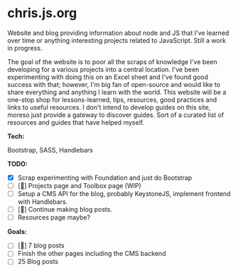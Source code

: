 # chris.js.org
Website and blog providing information about node and JS that I've learned over time or anything interesting projects related to JavaScript. Still a work in progress.

The goal of the website is to poor all the scraps of knowledge I've been developing for a various projects into a central location. I've been experimenting with doing this on an Excel sheet and I've found good success with that; however, I'm big fan of open-source and would like to share everything and anything I learn with the world. This website will be a one-stop shop for lessons-learned, tips, resources, good practices and links to useful resources. I don't intend to develop guides on this site, moreso just provide a gateway to discover guides. Sort of a curated list of resources and guides that have helped myself.

**Tech:**

Bootstrap, SASS, Handlebars

**TODO:**
- [x] Scrap experimenting with Foundation and just do Bootstrap
- [ ] [🚧] Projects page and Toolbox page (WIP)
- [ ] Setup a CMS API for the blog, probably KeystoneJS, implement frontend with Handlebars.
- [ ] [🚧] Continue making blog posts.
- [ ] Resources page maybe?

**Goals:**
- [ ] [🚧] 7 blog posts
- [ ] Finish the other pages including the CMS backend
- [ ] 25 Blog posts
